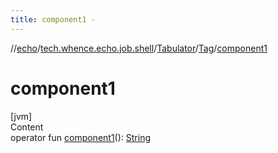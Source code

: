 ```yaml
---
title: component1 -
---
```

//[echo](../../../index.md)/[tech.whence.echo.job.shell](../../index.md)/[Tabulator](../index.md)/[Tag](index.md)/[component1](component1.md)



# component1  
[jvm]  
Content  
operator fun [component1](component1.md)(): [String](https://kotlinlang.org/api/latest/jvm/stdlib/kotlin/-string/index.html)  



